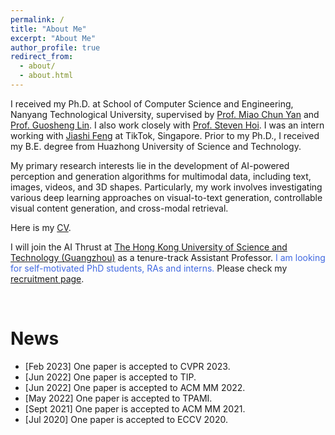 ```yaml
---
permalink: /
title: "About Me"
excerpt: "About Me"
author_profile: true
redirect_from: 
  - about/
  - about.html
---
```


I received my Ph.D. at School of Computer Science and Engineering, Nanyang Technological University, supervised by [Prof. Miao Chun Yan](https://dr.ntu.edu.sg/cris/rp/rp00084) and [Prof. Guosheng Lin](https://guosheng.github.io). I also work closely with [Prof. Steven Hoi](https://sites.google.com/view/stevenhoi/home). I was an intern working with [Jiashi Feng](https://sites.google.com/site/jshfeng/home) at TikTok, Singapore. Prior to my Ph.D., I received my B.E. degree from Huazhong University of Science and Technology. 

My primary research interests lie in the development of AI-powered perception and generation algorithms for multimodal data, including text, images, videos, and 3D shapes. Particularly, my work involves investigating various deep learning approaches on visual-to-text generation, controllable visual content generation, and cross-modal retrieval.

Here is my [CV](files/wanghao_resume.pdf).


I will join the AI Thrust at [The Hong Kong University of Science and Technology (Guangzhou)](https://hkust-gz.edu.cn/) as a tenure-track Assistant Professor. <font color=RoyalBlue>I am looking for self-motivated PhD students, RAs and interns.</font> Please check my [recruitment page](https://wanghao.tech/recruitment/).


<br />


News
======

* [Feb 2023] One paper is accepted to CVPR 2023.
* [Jun 2022] One paper is accepted to TIP.
* [Jun 2022] One paper is accepted to ACM MM 2022.
* [May 2022] One paper is accepted to TPAMI.
* [Sept 2021] One paper is accepted to ACM MM 2021.
* [Jul 2020] One paper is accepted to ECCV 2020.